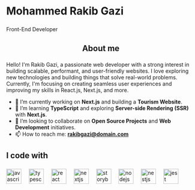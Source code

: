 <h1 align="left">Mohammed Rakib Gazi</h1>

###

<p align="left">Front-End Developer</p>

###

<h2 align="center">About me</h2>

###

Hello! I'm Rakib Gazi, a passionate web developer with a strong interest in building scalable, performant, and user-friendly websites. I love exploring new technologies and building things that solve real-world problems. Currently, I'm focusing on creating seamless user experiences and improving my skills in React.js, Next.js, and more.

- 🔭 I’m currently working on **Next.js** and building a **Tourism Website**.
- 🌱 I’m learning **TypeScript** and exploring **Server-side Rendering (SSR)** with **Next.js**.
- 👯 I’m looking to collaborate on **Open Source Projects** and **Web Development** initiatives.
- 📫 How to reach me: **rakibgazi@domain.com**

###

<h2 align="left">I code with</h2>

###

<div align="left">
  <img src="https://cdn.jsdelivr.net/gh/devicons/devicon/icons/javascript/javascript-original.svg" height="40" alt="javascript logo"  />
  <img width="12" />
  <img src="https://cdn.jsdelivr.net/gh/devicons/devicon/icons/typescript/typescript-original.svg" height="40" alt="typescript logo"  />
  <img width="12" />
  <img src="https://cdn.jsdelivr.net/gh/devicons/devicon/icons/react/react-original.svg" height="40" alt="react logo"  />
  <img width="12" />
  <img src="https://cdn.jsdelivr.net/gh/devicons/devicon/icons/nextjs/nextjs-original.svg" height="40" alt="nextjs logo"  />
  <img width="12" />
  <img src="https://cdn.jsdelivr.net/gh/devicons/devicon/icons/storybook/storybook-original.svg" height="40" alt="storybook logo"  />
  <img width="12" />
  <img src="https://cdn.jsdelivr.net/gh/devicons/devicon/icons/nodejs/nodejs-original.svg" height="40" alt="nodejs logo"  />
  <img width="12" />
  <img src="https://cdn.jsdelivr.net/gh/devicons/devicon/icons/nestjs/nestjs-original.svg" height="40" alt="nestjs logo"  />
  <img width="12" />
  <img src="https://cdn.jsdelivr.net/gh/devicons/devicon/icons/jest/jest-plain.svg" height="40" alt="jest logo"  />
</div>

###
